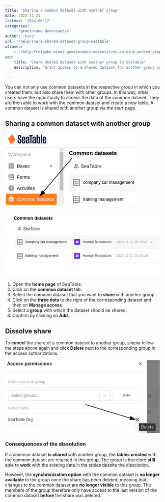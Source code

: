 ```yaml
---
title: 'Sharing a common dataset with another group'
date: 2022-11-21
lastmod: '2024-06-12'
categories:
    - 'gemeinsame-datensaetze'
author: 'nsc2'
url: '/help/share-shared-dataset-group-seatable'
aliases:
    - '/help/freigabe-eines-gemeinsamen-datensatzes-an-eine-andere-gruppe'
seo:
    title: 'Share shared dataset with another group in SeaTable'
    description: 'Grant access to a shared dataset for another group in SeaTable, manage permissions, and see what happens after access removal. Step-by-step instructions included.'

---
```


You can not only use common datasets in the respective group in which you created them, but also share them with other groups. In this way, other users have the opportunity to access the data of the common dataset. They are then able to work with the common dataset and create a new table. A common dataset is shared with another group via the start page.

## Sharing a common dataset with another group

![Sharing a common dataset with another group](images/overview-common-datasets.png)

![Sharing a common dataset with another group](images/release-a-common-dataset-to-a-external-group-2.gif) 

1. Open the **home page** of SeaTable. 
2. Click on the **common dataset** tab. 
3. Select the common dataset that you want to **share** with another group. 
4. Click on the **three dots** to the right of the corresponding dataset and then on **Manage access**. 
5. Select a **group** with which the dataset should be shared. 
6. Confirm by clicking on **Add**.

## Dissolve share

To **cancel** the share of a common dataset to another group, simply follow the steps above again and click **Delete** next to the corresponding group in the access authorizations.

![Dissolve share of a common dataset to another group.](images/cancel-the-release-of-a-common-dataset-to-an-external-group.png)

### Consequences of the dissolution

If a common dataset **is shared** with another group, the **tables created** with the common dataset are retained in this group. The group is therefore **still** able to **work** with the existing data in the tables despite the dissolution.

However, the **synchronization option** with the common dataset is **no longer available** to the group once the share has been deleted, meaning that changes to the common dataset are **no longer visible** to this group. The members of the group therefore only have access to the last version of the common dataset **before** the share was deleted.

